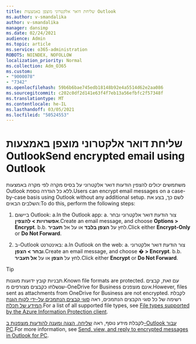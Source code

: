 ```yaml
---
title: שליחת דואר אלקטרוני מוצפן באמצעות Outlook
ms.author: v-smandalika
author: v-smandalika
manager: dansimp
ms.date: 02/24/2021
audience: Admin
ms.topic: article
ms.service: o365-administration
ROBOTS: NOINDEX, NOFOLLOW
localization_priority: Normal
ms.collection: Adm_O365
ms.custom:
- "9000078"
- "7342"
ms.openlocfilehash: 59b6b6bae745edb18148b92e4a5514d62e2aa086
ms.sourcegitcommit: c202c0df2d141e63f4f7eb13a56efbfc2f57348f
ms.translationtype: MT
ms.contentlocale: he-IL
ms.lasthandoff: 03/05/2021
ms.locfileid: "50524553"
---
```

# <a name="send-encrypted-email-using-outlook"></a><span data-ttu-id="4154b-102">שליחת דואר אלקטרוני מוצפן באמצעות Outlook</span><span class="sxs-lookup"><span data-stu-id="4154b-102">Send encrypted email using Outlook</span></span>

<span data-ttu-id="4154b-103">משתמשים יכולים להצפין הודעות דואר אלקטרוני על בסיס מקרה לפי מקרה באמצעות Outlook ללא כל הגדרה נוספת.</span><span class="sxs-lookup"><span data-stu-id="4154b-103">Users can encrypt email messages on a case-by-case basis using Outlook without any additional setup.</span></span> <span data-ttu-id="4154b-104">לשם כך, בצע את השלבים הבאים:</span><span class="sxs-lookup"><span data-stu-id="4154b-104">To do this, perform the following steps:</span></span>

1. <span data-ttu-id="4154b-105">ביישום Outlook: a.</span><span class="sxs-lookup"><span data-stu-id="4154b-105">In the Outlook app: a.</span></span> <span data-ttu-id="4154b-106">צור הודעת דואר אלקטרוני ובחר **אפשרויות > להצפין**.</span><span class="sxs-lookup"><span data-stu-id="4154b-106">Create an email message, and choose **Options > Encrypt**.</span></span> 
    <span data-ttu-id="4154b-107">b.</span><span class="sxs-lookup"><span data-stu-id="4154b-107">b.</span></span> <span data-ttu-id="4154b-108">לחץ על **הצפן בלבד** או על אל **תעביר**.</span><span class="sxs-lookup"><span data-stu-id="4154b-108">Click either **Encrypt-Only** or **Do Not Forward**.</span></span>

2. <span data-ttu-id="4154b-109">ב-Outlook באינטרנט: a.</span><span class="sxs-lookup"><span data-stu-id="4154b-109">In Outlook on the web: a.</span></span> <span data-ttu-id="4154b-110">צור הודעת דואר אלקטרוני **ובחר > הצפן**.</span><span class="sxs-lookup"><span data-stu-id="4154b-110">Create an email message, and choose **� > Encrypt**.</span></span>
    <span data-ttu-id="4154b-111">b.</span><span class="sxs-lookup"><span data-stu-id="4154b-111">b.</span></span> <span data-ttu-id="4154b-112">לחץ על **הצפן** או על **אל תעביר**.</span><span class="sxs-lookup"><span data-stu-id="4154b-112">Click either **Encrypt** or **Do Not Forward**.</span></span>

> [!TIP]
> <span data-ttu-id="4154b-113">תבניות קובץ ידועות מוגנות.</span><span class="sxs-lookup"><span data-stu-id="4154b-113">Known file formats are protected.</span></span> <span data-ttu-id="4154b-114">עם זאת, קבצים שנשלחו כקבצים מצורפים מ-OneDrive for Business אינם מוצפנים.</span><span class="sxs-lookup"><span data-stu-id="4154b-114">However, files sent as attachments from OneDrive for Business are not encrypted.</span></span> <span data-ttu-id="4154b-115">לקבלת רשימה של כל סוגי הקבצים הנתמכים, ראה [סוגי קבצים הנתמכים על-ידי לקוח הגנת המידע של תכלת](https://docs.microsoft.com/azure/information-protection/rms-client/client-admin-guide-file-types).</span><span class="sxs-lookup"><span data-stu-id="4154b-115">For a list of all supported file types, see [File types supported by the Azure Information Protection client](https://docs.microsoft.com/azure/information-protection/rms-client/client-admin-guide-file-types).</span></span>

<span data-ttu-id="4154b-116">לקבלת מידע נוסף, ראה [שליחה, הצגה ומענה להודעות מוצפנות ב-Outlook עבור PC](https://support.microsoft.com/topic/send-view-and-reply-to-encrypted-messages-in-outlook-for-pc-eaa43495-9bbb-4fca-922a-df90dee51980).</span><span class="sxs-lookup"><span data-stu-id="4154b-116">For more information, see [Send, view, and reply to encrypted messages in Outlook for PC](https://support.microsoft.com/topic/send-view-and-reply-to-encrypted-messages-in-outlook-for-pc-eaa43495-9bbb-4fca-922a-df90dee51980).</span></span>




